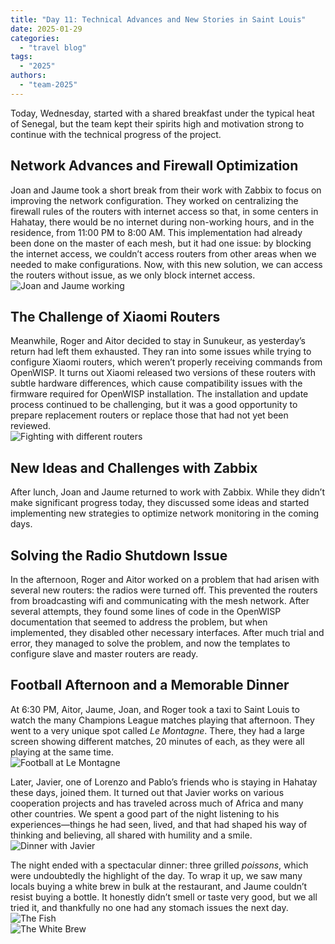 ```yaml
---
title: "Day 11: Technical Advances and New Stories in Saint Louis"
date: 2025-01-29
categories:
  - "travel blog"
tags:
  - "2025"
authors:
  - "team-2025"
---
```


Today, Wednesday, started with a shared breakfast under the typical heat of Senegal, but the team kept their spirits high and motivation strong to continue with the technical progress of the project.

## Network Advances and Firewall Optimization

Joan and Jaume took a short break from their work with Zabbix to focus on improving the network configuration. They worked on centralizing the firewall rules of the routers with internet access so that, in some centers in Hahatay, there would be no internet during non-working hours, and in the residence, from 11:00 PM to 8:00 AM. This implementation had already been done on the master of each mesh, but it had one issue: by blocking the internet access, we couldn’t access routers from other areas when we needed to make configurations. Now, with this new solution, we can access the routers without issue, as we only block internet access.  
![Joan and Jaume working](images/jaume_joan_trabaj.jpg "Joan and Jaume working")

## The Challenge of Xiaomi Routers

Meanwhile, Roger and Aitor decided to stay in Sunukeur, as yesterday’s return had left them exhausted. They ran into some issues while trying to configure Xiaomi routers, which weren’t properly receiving commands from OpenWISP. It turns out Xiaomi released two versions of these routers with subtle hardware differences, which cause compatibility issues with the firmware required for OpenWISP installation. The installation and update process continued to be challenging, but it was a good opportunity to prepare replacement routers or replace those that had not yet been reviewed.  
![Fighting with different routers](images/routers.JPG "Fighting with different routers")

## New Ideas and Challenges with Zabbix

After lunch, Joan and Jaume returned to work with Zabbix. While they didn’t make significant progress today, they discussed some ideas and started implementing new strategies to optimize network monitoring in the coming days.

## Solving the Radio Shutdown Issue

In the afternoon, Roger and Aitor worked on a problem that had arisen with several new routers: the radios were turned off. This prevented the routers from broadcasting wifi and communicating with the mesh network. After several attempts, they found some lines of code in the OpenWISP documentation that seemed to address the problem, but when implemented, they disabled other necessary interfaces. After much trial and error, they managed to solve the problem, and now the templates to configure slave and master routers are ready.

## Football Afternoon and a Memorable Dinner

At 6:30 PM, Aitor, Jaume, Joan, and Roger took a taxi to Saint Louis to watch the many Champions League matches playing that afternoon. They went to a very unique spot called *Le Montagne*. There, they had a large screen showing different matches, 20 minutes of each, as they were all playing at the same time.  
![Football at Le Montagne](images/futbol.jpg "Football at Le Montagne")

Later, Javier, one of Lorenzo and Pablo’s friends who is staying in Hahatay these days, joined them. It turned out that Javier works on various cooperation projects and has traveled across much of Africa and many other countries. We spent a good part of the night listening to his experiences—things he had seen, lived, and that had shaped his way of thinking and believing, all shared with humility and a smile.  
![Dinner with Javier](images/cena.JPG "Dinner with Javier")

The night ended with a spectacular dinner: three grilled *poissons*, which were undoubtedly the highlight of the day. To wrap it up, we saw many locals buying a white brew in bulk at the restaurant, and Jaume couldn’t resist buying a bottle. It honestly didn’t smell or taste very good, but we all tried it, and thankfully no one had any stomach issues the next day.  
![The Fish](images/pescado.jpg "The Fish")  
![The White Brew](images/brebaje.jpg "The White Brew")
